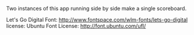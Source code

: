 Two instances of this app running side by side make a single scoreboard.


Let's Go Digital Font: http://www.fontspace.com/wlm-fonts/lets-go-digital license: Ubuntu Font License: http://font.ubuntu.com/ufl/

